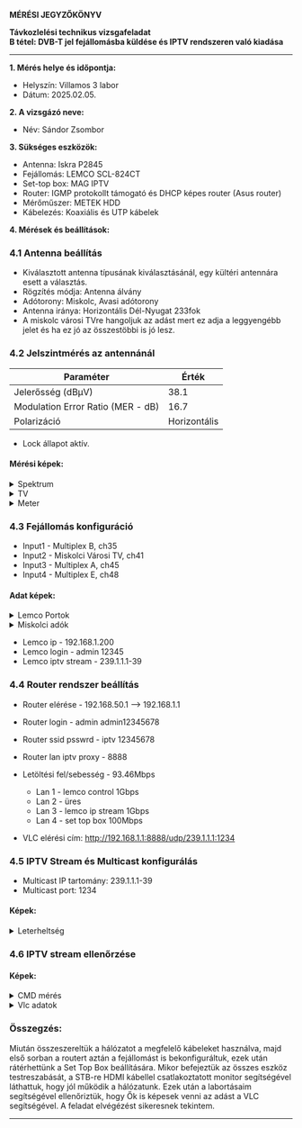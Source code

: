 **MÉRÉSI JEGYZŐKÖNYV**

**Távkozlelési technikus vizsgafeladat**  
**B tétel: DVB-T jel fejállomásba küldése és IPTV rendszeren való kiadása**

---

**1. Mérés helye és időpontja:**  
- Helyszín: Villamos 3 labor
- Dátum: 2025.02.05.


**2. A vizsgázó neve:**  
- Név: Sándor Zsombor

**3. Sükséges eszközök:**  
- Antenna: Iskra P2845
- Fejállomás: LEMCO SCL-824CT
- Set-top box: MAG IPTV
- Router: IGMP protokollt támogató és DHCP képes router (Asus router)
- Mérőműszer: METEK HDD
- Kábelezés: Koaxiális és UTP kábelek

**4. Mérések és beállítások:**

### **4.1 Antenna beállítás**
- Kiválasztott antenna típusának kiválasztásánál, egy kültéri antennára esett a választás.
- Rögzítés módja: Antenna álvány
- Adótorony: Miskolc, Avasi adótorony
- Antenna iránya: Horizontális Dél-Nyugat 233fok
- A miskolc városi TVre hangoljuk az adást mert ez adja a leggyengébb jelet és ha ez jó az összestöbbi is jó lesz.

### **4.2 Jelszintmérés az antennánál**
| Paraméter | Érték |
|------------|---------|
| Jelerősség (dBμV) | 38.1 |
| Modulation Error Ratio (MER - dB) | 16.7 |
| Polarizáció | Horizontális 

- Lock állapot aktív.

#### **Mérési képek:**

<details>
    <summary>Spektrum</summary>
    <img src="https://github.com/user-attachments/assets/5fbf7610-f070-4dfc-b502-3c9d7abe81b8" width="640" height="360">
</details>
<details>
    <summary>TV</summary>
    <img src="https://github.com/user-attachments/assets/ac667c96-8e30-4460-8efd-867a3bbb25e6" width="640" height="360">
</details>
<details>
    <summary>Meter</summary>
    <img src="https://github.com/user-attachments/assets/17246ed4-1af6-44ec-9e7f-cd822794d85f" width="640" height="360">
</details>


### **4.3 Fejállomás konfiguráció**
- Input1 - Multiplex B, ch35
- Input2 - Miskolci Városi TV, ch41
- Input3 - Multiplex A, ch45
- Input4 - Multiplex E, ch48

#### **Adat képek:**
<details>
    <summary>Lemco Portok</summary>
    <img src="https://github.com/user-attachments/assets/db7434d3-1634-4cc4-8a22-19d67e99b072" width="640" height="360">
    <img src="https://github.com/user-attachments/assets/31428b5b-1575-438d-92c2-0be50296328c" width="360" height="640">
</details>
<details>
    <summary>Miskolci adók</summary>
    <img src="https://github.com/user-attachments/assets/02311e84-efb3-426e-82f4-5ee4a8d62bd5" width="640" height="360">
</details>


- Lemco ip - 192.168.1.200
- Lemco login - admin 12345
- Lemco iptv stream - 239.1.1.1-39

### **4.4 Router rendszer beállítás**
- Router elérése - 192.168.50.1 --> 192.168.1.1
- Router login - admin admin12345678
- Router ssid psswrd - iptv 12345678
- Router lan iptv proxy - 8888
- Letöltési fel/sebesség - 93.46Mbps

    - Lan 1 - lemco control 1Gbps
    - Lan 2 - üres
    - Lan 3 - lemco ip stream 1Gbps
    - Lan 4 - set top box 100Mbps

- VLC elérési cím: http://192.168.1.1:8888/udp/239.1.1.1:1234

### **4.5 IPTV Stream és Multicast konfigurálás**
- Multicast IP tartomány: 239.1.1.1-39
- Multicast port: 1234

#### **Képek:**
<details>
    <summary>Leterheltség</summary>
    <img src="https://github.com/user-attachments/assets/f66f37ce-80c0-46b0-acb5-818d8febd2db" width="640" height="360">
</details>

### **4.6 IPTV stream ellenőrzése**

#### **Képek:**
<details>
    <summary>CMD mérés</summary>
    <img src="https://github.com/user-attachments/assets/c7409d28-7263-465e-b638-aa9c0c147d36" width="640" height="540">
</details>
<details>
    <summary>Vlc adatok</summary>
    <img src="https://github.com/user-attachments/assets/bdd7856a-58e8-46ac-a85f-474bd7809db5" width="360" height="640">
    <img src="https://github.com/user-attachments/assets/9e6321ef-ed26-4288-838b-f66275b24c82" width="360" height="640">
</details>


### **Összegzés:**
Miután összeszereltük a hálózatot a megfelelő kábeleket használva, majd első sorban a routert aztán a fejállomást is bekonfiguráltuk, ezek után rátérhettünk a Set Top Box beállítására. Mikor befejeztük az összes eszköz testreszabását, a STB-re HDMI kábellel csatlakoztatott monitor segítségével láthattuk, hogy jól működik a hálózatunk. Ezek után a labortásaim segítségével ellenőriztük, hogy Ők is képesek venni az adást a VLC segítségével. A feladat elvégézést sikeresnek tekintem.


---


